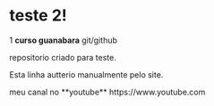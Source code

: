 # teste 2!
 1  **curso guanabara** git/github

 repositorio criado para teste.

Esta linha autterio manualmente pelo site.
<p>meu canal no **youtube** https://www.youtube.com
